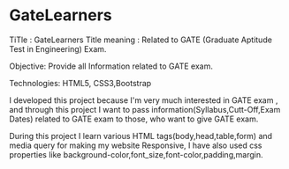 # GateLearners
TiTle : GateLearners 
Title meaning : Related to GATE (Graduate Aptitude Test in Engineering) Exam.

Objective: Provide all Information related to GATE exam.

Technologies: HTML5, CSS3,Bootstrap

I developed this project because I'm very much interested in GATE exam ,
and through this project I want to pass information(Syllabus,Cutt-Off,Exam Dates) related to GATE exam to those,
who want to give GATE exam.

During this project I learn various HTML tags(body,head,table,form) and media query for making my website Responsive,
I have also used css properties like background-color,font_size,font-color,padding,margin.
